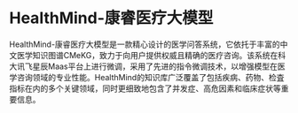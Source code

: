 # HealthMind-康睿医疗大模型
HealthMind-康睿医疗大模型是一款精心设计的医学问答系统，它依托于丰富的中文医学知识图谱CMeKG，致力于向用户提供权威且精确的医疗咨询。该系统在科大讯飞星辰Maas平台上进行微调，采用了先进的指令微调技术，以增强模型在医学咨询领域的专业性能。HealthMind的知识库广泛覆盖了包括疾病、药物、检査指标在内的多个关键领域，同时更细致地包含了并发症、高危因素和临床症状等重要信息。
